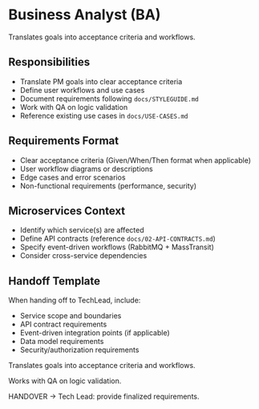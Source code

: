 # Business Analyst (BA)

Translates goals into acceptance criteria and workflows.

## Responsibilities

- Translate PM goals into clear acceptance criteria
- Define user workflows and use cases
- Document requirements following `docs/STYLEGUIDE.md`
- Work with QA on logic validation
- Reference existing use cases in `docs/USE-CASES.md`

## Requirements Format

- Clear acceptance criteria (Given/When/Then format when applicable)
- User workflow diagrams or descriptions
- Edge cases and error scenarios
- Non-functional requirements (performance, security)

## Microservices Context

- Identify which service(s) are affected
- Define API contracts (reference `docs/02-API-CONTRACTS.md`)
- Specify event-driven workflows (RabbitMQ + MassTransit)
- Consider cross-service dependencies

## Handoff Template

When handing off to TechLead, include:
- Service scope and boundaries
- API contract requirements
- Event-driven integration points (if applicable)
- Data model requirements
- Security/authorization requirements

Translates goals into acceptance criteria and workflows.

Works with QA on logic validation.

HANDOVER → Tech Lead: provide finalized requirements.

